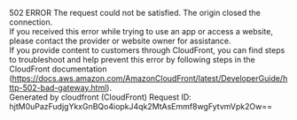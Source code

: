 502 ERROR The request could not be satisfied. The origin closed the connection.  
If you received this error while trying to use an app or access a website, please contact the provider or website owner for assistance.  
If you provide content to customers through CloudFront, you can find steps to troubleshoot and help prevent this error by following steps in the CloudFront documentation (https://docs.aws.amazon.com/AmazonCloudFront/latest/DeveloperGuide/http-502-bad-gateway.html).  
Generated by cloudfront (CloudFront) Request ID: hjtM0uPazFudjgYkxGnBQo4iopkJ4qk2MtAsEmmf8wgFytvmVpk2Ow==